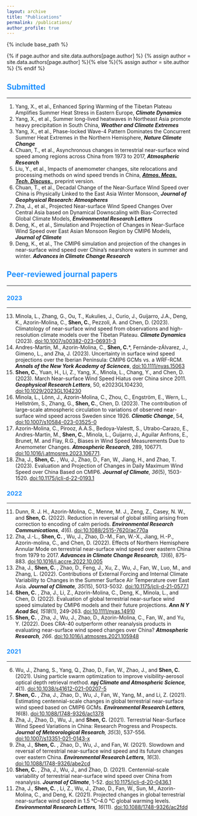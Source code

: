 ```yaml
---
layout: archive
title: "Publications"
permalink: /publications/
author_profile: true
---
```

{% include base_path %}

{% if page.author and site.data.authors[page.author] %}
  {% assign author = site.data.authors[page.author] %}{% else %}{% assign author = site.author %}
{% endif %}

## <span style="color:#1E90FF">Submitted</span>
------
1. Yang, X., et al., Enhanced Spring Warming of the Tibetan Plateau Amplifies Summer Heat Stress in Eastern Europe,  _**Climate Dynamics**_
2. Yang, X., et al., Summer long-lived heatwaves in Northeast Asia promote heavy precipitation in South China, _**Weather and Climate Extremes**_
3. Yang, X., et al., Phase-locked Wave-4 Pattern Dominates the Concurrent Summer Heat Extremes in the Northern Hemisphere,  _**Nature Climate Change**_
5. Chuan, T., et al., Asynchronous changes in terrestrial near-surface wind speed among regions across China from 1973 to 2017, _**Atmospheric Research**_
6. Liu, Y., et al., Impacts of anemometer changes, site relocations and processing methods on wind speed trends in China, [_**Atmos. Meas. Tech. Discuss.**_](https://amt.copernicus.org/preprints/amt-2023-58/), preprint version.
7. Chuan, T., et al., Decadal Change of the Near-Surface Wind Speed over China is Physically Linked to the East Asia Winter Monsoon, _**Journal of Geophysical Research: Atmospheres**_
8. Zha, J., et al., Projected Near-surface Wind Speed Changes Over Central Asia based on Dynamical Downscaling with Bias-Corrected Global Climate Models, _**Environmental Research Letters**_
9. Deng, K., et al., Simulation and Projection of Changes in Near-Surface Wind Speed over East Asian Monsoon Region by CMIP6 Models, _**Journal of Climate**_
10. Deng, K., et al., The CMIP6 simulation and projection of the changes in near-surface wind speed over China’s nearshore waters in summer and winter. _**Advances in Climate Change Research**_

## <span style="color:#1E90FF">Peer-reviewed journal papers</span>
------
### <span style="color:#1E90FF">2023</span> 
------
13. Minola, L., Zhang, G., Ou, T., Kukulies, J., Curio, J., Guijarro, J.A., Deng, K., Azorin-Molina, C., **Shen, C.**, Pezzoli, A. and Chen, D. (2023). Climatology of near-surface wind speed from observations and high-resolution climate models over the Tibetan Plateau. _**Climate Dynamics**_ (2023). [doi:10.1007/s00382-023-06931-3](https://doi.org/10.1007/s00382-023-06931-3)
14. Andres-Martin, M., Azorin-Molina, C., **Shen, C.***, Fernánde-zÁlvarez, J., Gimeno, L., and Zha, J. (2023). Uncertainty in surface wind speed projections over the Iberian Peninsula: CMIP6 GCMs vs. a WRF-RCM.  _**Annals of the New York Academy of Sciences**_, [doi:10.1111/nyas.15063](https://doi.org/10.1111/nyas.15063)
15. **Shen, C.**, Yuan, H., Li, Z., Yang, X., Minola, L., Chang, Y., and Chen, D. (2023). March Near-surface Wind Speed Hiatus over China since 2011. _**Geophysical Research Letters**_, 50, e2023GL104230, [doi:10.1029/2023GL104230](https://doi.org/10.1029/2023GL104230)
16. Minola, L., Lönn, J., Azorin-Molina, C., Zhou, C., Engström, E., Wern, L., Hellström, S., Zhang, G., **Shen, C.**, Chen, D. (2023). The contribution of large-scale atmospheric circulation to variations of observed near-surface wind speed across Sweden since 1926. _**Climatic Change**_, 54, [doi:10.1007/s10584-023-03525-0](https://link.springer.com/article/10.1007/s10584-023-03525-0#citeas)
17. Azorin-Molina, C., Pirooz, A.A.S., Bedoya-Valestt, S., Utrabo-Carazo, E., Andres-Martin, M.,  **Shen, C.**, Minola, L., Guijarro, J., Aguilar Anfrons, E., Brunet, M. and Flay, R.G., Biases in Wind Speed Measurements Due to Anemometer Changes. _**Atmospheric Research**_, 289, 106771. [doi:10.1016/j.atmosres.2023.106771](https://doi.org/10.1016/j.atmosres.2023.106771).
18. Zha, J., **Shen, C.** , Wu, J., Zhao, D., Fan, W., Jiang, H., and Zhao, T. (2023). Evaluation and Projection of Changes in Daily Maximum Wind Speed over China Based on CMIP6. _**Journal of Climate**, 36_(5), 1503-1520. [doi:10.1175/jcli-d-22-0193.1](https://journals.ametsoc.org/view/journals/clim/36/5/JCLI-D-22-0193.1.xml)

### <span style="color:#1E90FF">2022</span>
------
11. Dunn, R. J. H., Azorin-Molina, C., Menne, M. J., Zeng, Z., Casey, N. W., and **Shen, C.** (2022). Reduction in reversal of global stilling arising from correction to encoding of calm periods. _**Environmental Research Communications**, 4_(6). [doi:10.1088/2515-7620/ac770a](https://www.sciencedirect.com/science/article/pii/S0169809523001680)
10. Zha, J.-L., **Shen, C.** , Wu, J., Zhao, D.-M., Fan, W.-X., Jiang, H.-P., Azorin-molina, C., and Chen, D. (2022). Effects of Northern Hemisphere Annular Mode on terrestrial near-surface wind speed over eastern China from 1979 to 2017. _**Advances in Climate Change Research**, 13_(6), 875-883. [doi:10.1016/j.accre.2022.10.005](https://www.sciencedirect.com/science/article/pii/S1674927822001125)
9. Zha, J., **Shen, C.** , Zhao, D., Feng, J., Xu, Z., Wu, J., Fan, W., Luo, M., and Zhang, L. (2022). Contributions of External Forcing and Internal Climate Variability to Changes in the Summer Surface Air Temperature over East Asia. _**Journal of Climate**, 35_(15), 5013-5032. [doi:10.1175/jcli-d-21-0577.1](https://journals.ametsoc.org/view/journals/clim/35/15/JCLI-D-21-0577.1.xml)
8. **Shen, C.** , Zha, J., Li, Z., Azorin-Molina, C., Deng, K., Minola, L., and Chen, D. (2022). Evaluation of global terrestrial near-surface wind speed simulated by CMIP6 models and their future projections. _**Ann N Y Acad Sci**, 1518_(1), 249-263. [doi:10.1111/nyas.14910](https://nyaspubs.onlinelibrary.wiley.com/doi/full/10.1111/nyas.14910)
7. **Shen, C.** , Zha, J., Wu, J., Zhao, D., Azorin-Molina, C., Fan, W., and Yu, Y. (2022). Does CRA-40 outperform other reanalysis products in evaluating near-surface wind speed changes over China? _**Atmospheric Research**, 266_. [doi:10.1016/j.atmosres.2021.105948](https://www.sciencedirect.com/science/article/pii/S0169809521005044)

### <span style="color:#1E90FF">2021</span>
------
6. Wu, J., Zhang, S., Yang, Q., Zhao, D., Fan, W., Zhao, J., and **Shen, C.** (2021). Using particle swarm optimization to improve visibility-aerosol optical depth retrieval method. _**npj Climate and Atmospheric Science**, 4_(1). [doi:10.1038/s41612-021-00207-5](https://www.nature.com/articles/s41612-021-00207-5)
5. **Shen, C.** , Zha, J., Zhao, D., Wu, J., Fan, W., Yang, M., and Li, Z. (2021). Estimating centennial-scale changes in global terrestrial near-surface wind speed based on CMIP6 GCMs. _**Environmental Research Letters**, 16_(8). [doi:10.1088/1748-9326/ac1378](https://iopscience.iop.org/article/10.1088/1748-9326/ac1378/meta)
4. Zha, J., Zhao, D., Wu, J., and **Shen, C.** (2021). Terrestrial Near-Surface Wind Speed Variations in China: Research Progress and Prospects. _**Journal of Meteorological Research**, 35_(3), 537-556. [doi:10.1007/s13351-021-0143-x](https://link.springer.com/article/10.1007/s13351-021-0143-x)
3. Zha, J., **Shen, C.** , Zhao, D., Wu, J., and Fan, W. (2021). Slowdown and reversal of terrestrial near-surface wind speed and its future changes over eastern China. _**Environmental Research Letters**, 16_(3). [doi:10.1088/1748-9326/abe2cd](https://iopscience.iop.org/article/10.1088/1748-9326/abe2cd/meta)
2. **Shen, C.** , Zha, J., Wu, J., and Zhao, D. (2021). Centennial-scale variability of terrestrial near-surface wind speed over China from reanalysis. _**Journal of Climate**_, 1-52. [doi:10.1175/jcli-d-20-0436.1](https://journals.ametsoc.org/view/journals/clim/34/14/JCLI-D-20-0436.1.xml)
1. Zha, J., **Shen, C.** , Li, Z., Wu, J., Zhao, D., Fan, W., Sun, M., Azorin-Molina, C., and Deng, K. (2021). Projected changes in global terrestrial near-surface wind speed in 1.5 °C–4.0 °C global warming levels. _**Environmental Research Letters**, 16_(11). [doi:10.1088/1748-9326/ac2fdd](https://iopscience.iop.org/article/10.1088/1748-9326/ac2fdd/meta)



<style>
hr:nth-of-type(1) {
 border-color: #1E90FF !important;
}
hr:nth-of-type(2) {
 border-color: #1E90FF !important;
}
hr:nth-of-type(3) {
 border-color: #1E90FF !important;
}
hr:nth-of-type(4) {
 border-color: #1E90FF !important;
}
</style>
